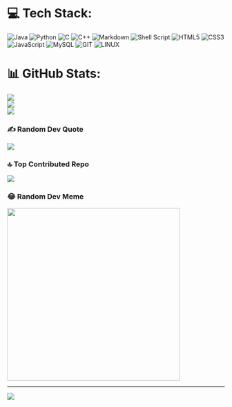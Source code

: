 <!-- [![Krupakar's GitHub stats-Dark](https://github-readme-stats.vercel.app/api?username=Krupakar-Reddy-S&show_icons=true&bg_color=00000000&border_color=30363D#gh-dark-mode-only)](https://github-readme-stats.vercel.app/api?username=Krupakar-Reddy-S#gh-dark-mode-only)
[![Krupakar's GitHub stats-Light](https://github-readme-stats.vercel.app/api?username=Krupakar-Reddy-S&show_icons=true&theme=default#gh-light-mode-only)](https://github-readme-stats.vercel.app/api?username=Krupakar-Reddy-S#gh-light-mode-only)

[![Krupakar's GitHub stats-Dark](https://github-readme-stats.vercel.app/api/top-langs?username=Krupakar-Reddy-S&layout=compact&langs_count=8&card_width=370&bg_color=00000000&border_color=30363D#gh-dark-mode-only)](https://github-readme-stats.vercel.app/api/top-langs?username=Krupakar-Reddy-S&layout=compact&langs_count=8&card_width=320#gh-dark-mode-only)
[![Krupakar's GitHub stats-Light](https://github-readme-stats.vercel.app/api/top-langs?username=Krupakar-Reddy-S&layout=compact&langs_count=8&card_width=370&theme=default#gh-light-mode-only)](https://github-readme-stats.vercel.app/api/top-langs?username=Krupakar-Reddy-S&layout=compact&langs_count=8&card_width=320#gh-light-mode-only) -->


# 💻 Tech Stack:
![Java](https://img.shields.io/badge/java-%23ED8B00.svg?style=for-the-badge&logo=openjdk&logoColor=white) ![Python](https://img.shields.io/badge/python-3670A0?style=for-the-badge&logo=python&logoColor=ffdd54) ![C](https://img.shields.io/badge/c-%2300599C.svg?style=for-the-badge&logo=c&logoColor=white) ![C++](https://img.shields.io/badge/c++-%2300599C.svg?style=for-the-badge&logo=c%2B%2B&logoColor=white) ![Markdown](https://img.shields.io/badge/markdown-%23000000.svg?style=for-the-badge&logo=markdown&logoColor=white) ![Shell Script](https://img.shields.io/badge/shell_script-%23121011.svg?style=for-the-badge&logo=gnu-bash&logoColor=white) ![HTML5](https://img.shields.io/badge/html5-%23E34F26.svg?style=for-the-badge&logo=html5&logoColor=white) ![CSS3](https://img.shields.io/badge/css3-%231572B6.svg?style=for-the-badge&logo=css3&logoColor=white) ![JavaScript](https://img.shields.io/badge/javascript-%23323330.svg?style=for-the-badge&logo=javascript&logoColor=%23F7DF1E) ![MySQL](https://img.shields.io/badge/mysql-%2300000f.svg?style=for-the-badge&logo=mysql&logoColor=white) ![GIT](https://img.shields.io/badge/Git-fc6d26?style=for-the-badge&logo=git&logoColor=white) ![LINUX](https://img.shields.io/badge/Linux-FCC624?style=for-the-badge&logo=linux&logoColor=black)
# 📊 GitHub Stats:
![](https://github-readme-stats.vercel.app/api?username=Krupakar-Reddy-S&theme=dark&hide_border=false&include_all_commits=false&count_private=false)<br/>
![](https://github-readme-streak-stats.herokuapp.com/?user=Krupakar-Reddy-S&theme=dark&hide_border=false)<br/>
![](https://github-readme-stats.vercel.app/api/top-langs/?username=Krupakar-Reddy-S&theme=dark&hide_border=false&include_all_commits=false&count_private=false&layout=compact)

### ✍️ Random Dev Quote
![](https://quotes-github-readme.vercel.app/api?type=horizontal&theme=dark)

### 🔝 Top Contributed Repo
![](https://github-contributor-stats.vercel.app/api?username=Krupakar-Reddy-S&limit=5&theme=dark&combine_all_yearly_contributions=true)

### 😂 Random Dev Meme
<img src='https://randommeme-five.vercel.app/' style="height: 400px;"/>

---
[![](https://visitcount.itsvg.in/api?id=Krupakar-Reddy-S&icon=0&color=0)](https://visitcount.itsvg.in)
